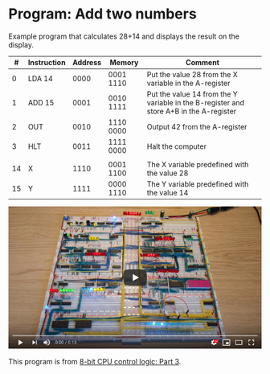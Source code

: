 # Program: Add two numbers

Example program that calculates 28+14 and displays the result on the display.

|#|Instruction|Address|Memory|Comment|
|---|---------|-------|------|-------|
| 0|LDA 14|0000|0001 1110|Put the value 28 from the X variable in the A-register|
| 1|ADD 15|0001|0010 1111|Put the value 14 from the Y variable in the B-register and store A+B in the A-register|
| 2|OUT   |0010|1110 0000|Output 42 from the A-register|
| 3|HLT   |0011|1111 0000|Halt the computer|
|  |      |    |         |                 |
|14|     X|1110|0001 1100|The X variable predefined with the value 28|
|15|     Y|1111|0000 1110|The Y variable predefined with the value 14|

[![YouTube video of computer](../resources/yt-add-two-numbers-thumb.png)](https://www.youtube.com/watch?v=i1SjtPZZONY "Click to play")

This program is from [8-bit CPU control logic: Part 3](https://www.youtube.com/watch?v=dHWFpkGsxOs).
